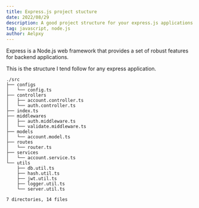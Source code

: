 ```yaml
---
title: Express.js project stucture
date: 2022/08/29
description: A good project structure for your express.js applications.
tag: javascript, node.js
author: Aelpxy
---
```


Express is a Node.js web framework that provides a set of robust features for backend applications.

This is the structure I tend follow for any express application.

```
./src
├── configs
│   └── config.ts
├── controllers
│   ├── account.controller.ts
│   └── auth.controller.ts
├── index.ts
├── middlewares
│   ├── auth.middleware.ts
│   └── validate.middleware.ts
├── models
│   └── account.model.ts
├── routes
│   └── router.ts
├── services
│   └── account.service.ts
└── utils
    ├── db.util.ts
    ├── hash.util.ts
    ├── jwt.util.ts
    ├── logger.util.ts
    └── server.util.ts

7 directories, 14 files
```
